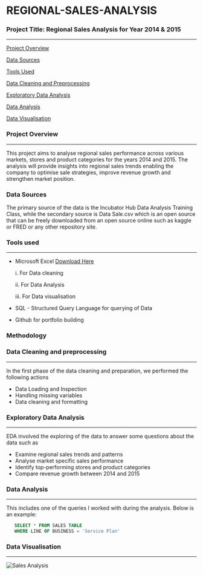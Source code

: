 # REGIONAL-SALES-ANALYSIS

### Project Title: Regional Sales Analysis for Year 2014 & 2015
---
[Project Overview](#project-overview)

[Data Sources](#data-sources)

[Tools Used](#tools-used)

[Data Cleaning and Preprocessing](#data-cleaning-and-preprocessing)

[Exploratory Data Analysis](#exploratory-data-analysis)

[Data Analysis](#data-analysis)

[Data Visualisation](#data-visualisation)


### Project Overview
---
This project aims to analyse regional sales performance across various markets, stores and product categories for the years 2014 and 2015. The analysis will provide insights into regional sales trends enabling the company to optimise sale strategies, improve revenue growth and strengthen market position.

### Data Sources
The primary source of the data is the Incubator Hub Data Analysis Training Class, while the secondary source is Data Sale.csv which is an open source that can be freely downloaded from an open source online such as kaggle or FRED or any other repository site.

### Tools used
---
- Microsoft Excel [Download Here](https://www.microsoft.com/en-ng/)
  
    i.  For Data cleaning
  
    ii.  For Data Analysis
  
    iii.  For Data visualisation

- SQL - Structured Query Language for querying of Data
- Github for portfolio building

### Methodology

### Data Cleaning and preprocessing
---

In the first phase of the data cleaning and preparation, we performed the following actions
  - Data Loading and Inspection
  - Handling missing variables
  - Data cleaning and formatting

### Exploratory Data Analysis
---
EDA involved the exploring of the data to answer some questions about the data such as
- Examine regional sales trends and patterns
- Analyse market specific sales performance
- Identify top-performing stores and product categories
- Compare revenue growth between 2014 and 2015

### Data Analysis
---
This includes one of the queries I worked with during the analysis. Below is an example:

``` SQL
   SELECT * FROM SALES TABLE
   WHERE LINE OF BUSINESS = 'Service Plan'  
```

### Data Visualisation
---
![Sales Analysis](https://github.com/user-attachments/assets/c14a3825-7197-44d4-b7cb-8fca28a21943)






